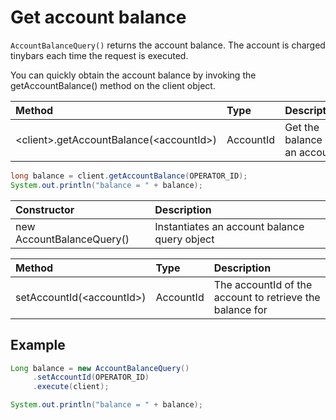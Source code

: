 # Get account balance

`AccountBalanceQuery()` returns the account balance. The account is charged tinybars each time the request is executed.

You can quickly obtain the account balance by invoking the getAccountBalance\(\) method on the client object.

| Method | Type | Description |
| :--- | :--- | :--- |
| &lt;client&gt;.getAccountBalance\(&lt;accountId&gt;\) | AccountId | Get the balance of an account |

```java
long balance = client.getAccountBalance(OPERATOR_ID);
System.out.println("balance = " + balance);
```

| Constructor | Description |
| :--- | :--- |
| new AccountBalanceQuery\(\) | Instantiates an account balance query object |

| Method | Type | Description |
| :--- | :--- | :--- |
| setAccountId\(&lt;accountId&gt;\) | AccountId | The accountId of the account to retrieve the balance for |

## Example

```java
Long balance = new AccountBalanceQuery()
     .setAccountId(OPERATOR_ID)
     .execute(client);

System.out.println("balance = " + balance);
```



